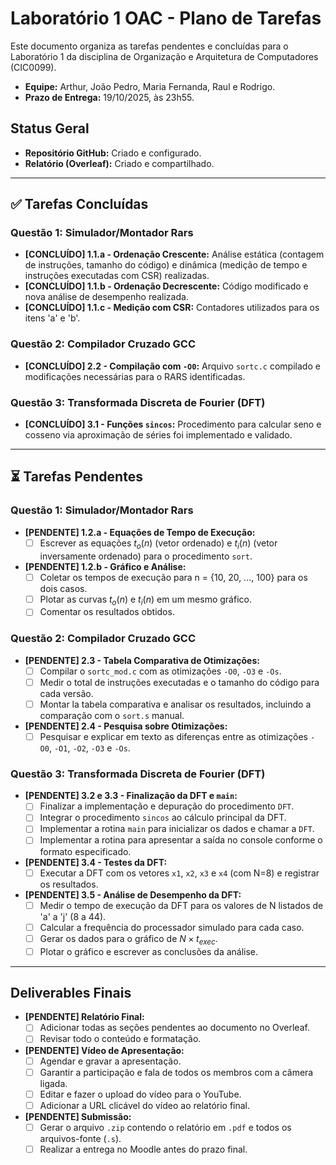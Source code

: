 # Laboratório 1 OAC - Plano de Tarefas

Este documento organiza as tarefas pendentes e concluídas para o Laboratório 1 da disciplina de Organização e Arquitetura de Computadores (CIC0099).

- **Equipe:** Arthur, João Pedro, Maria Fernanda, Raul e Rodrigo.
- **Prazo de Entrega:** 19/10/2025, às 23h55.

## Status Geral
- **Repositório GitHub:** Criado e configurado.
- **Relatório (Overleaf):** Criado e compartilhado.

---

## ✅ Tarefas Concluídas

### Questão 1: Simulador/Montador Rars
- **[CONCLUÍDO] 1.1.a - Ordenação Crescente:** Análise estática (contagem de instruções, tamanho do código) e dinâmica (medição de tempo e instruções executadas com CSR) realizadas.
- **[CONCLUÍDO] 1.1.b - Ordenação Decrescente:** Código modificado e nova análise de desempenho realizada.
- **[CONCLUÍDO] 1.1.c - Medição com CSR:** Contadores utilizados para os itens 'a' e 'b'.

### Questão 2: Compilador Cruzado GCC
- **[CONCLUÍDO] 2.2 - Compilação com `-O0`:** Arquivo `sortc.c` compilado e modificações necessárias para o RARS identificadas.

### Questão 3: Transformada Discreta de Fourier (DFT)
- **[CONCLUÍDO] 3.1 - Funções `sincos`:** Procedimento para calcular seno e cosseno via aproximação de séries foi implementado e validado.

---

## ⏳ Tarefas Pendentes

### Questão 1: Simulador/Montador Rars
- **[PENDENTE] 1.2.a - Equações de Tempo de Execução:**
  - [ ] Escrever as equações $t_o(n)$ (vetor ordenado) e $t_i(n)$ (vetor inversamente ordenado) para o procedimento `sort`.

- **[PENDENTE] 1.2.b - Gráfico e Análise:**
  - [ ] Coletar os tempos de execução para n = {10, 20, ..., 100} para os dois casos.
  - [ ] Plotar as curvas $t_o(n)$ e $t_i(n)$ em um mesmo gráfico.
  - [ ] Comentar os resultados obtidos.

### Questão 2: Compilador Cruzado GCC
- **[PENDENTE] 2.3 - Tabela Comparativa de Otimizações:**
  - [ ] Compilar o `sortc_mod.c` com as otimizações `-O0`, `-O3` e `-Os`.
  - [ ] Medir o total de instruções executadas e o tamanho do código para cada versão.
  - [ ] Montar la tabela comparativa e analisar os resultados, incluindo a comparação com o `sort.s` manual.

- **[PENDENTE] 2.4 - Pesquisa sobre Otimizações:**
  - [ ] Pesquisar e explicar em texto as diferenças entre as otimizações `-O0`, `-O1`, `-O2`, `-O3` e `-Os`.

### Questão 3: Transformada Discreta de Fourier (DFT)
- **[PENDENTE] 3.2 e 3.3 - Finalização da DFT e `main`:**
  - [ ] Finalizar a implementação e depuração do procedimento `DFT`.
  - [ ] Integrar o procedimento `sincos` ao cálculo principal da DFT.
  - [ ] Implementar a rotina `main` para inicializar os dados e chamar a `DFT`.
  - [ ] Implementar a rotina para apresentar a saída no console conforme o formato especificado.

- **[PENDENTE] 3.4 - Testes da DFT:**
  - [ ] Executar a DFT com os vetores `x1`, `x2`, `x3` e `x4` (com N=8) e registrar os resultados.

- **[PENDENTE] 3.5 - Análise de Desempenho da DFT:**
  - [ ] Medir o tempo de execução da DFT para os valores de N listados de 'a' a 'j' (8 a 44).
  - [ ] Calcular a frequência do processador simulado para cada caso.
  - [ ] Gerar os dados para o gráfico de $N \times t_{exec}$.
  - [ ] Plotar o gráfico e escrever as conclusões da análise.

---

##  Deliverables Finais

- **[PENDENTE] Relatório Final:**
  - [ ] Adicionar todas as seções pendentes ao documento no Overleaf.
  - [ ] Revisar todo o conteúdo e formatação.

- **[PENDENTE] Vídeo de Apresentação:**
  - [ ] Agendar e gravar a apresentação.
  - [ ] Garantir a participação e fala de todos os membros com a câmera ligada.
  - [ ] Editar e fazer o upload do vídeo para o YouTube.
  - [ ] Adicionar a URL clicável do vídeo ao relatório final.

- **[PENDENTE] Submissão:**
  - [ ] Gerar o arquivo `.zip` contendo o relatório em `.pdf` e todos os arquivos-fonte (`.s`).
  - [ ] Realizar a entrega no Moodle antes do prazo final.
